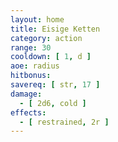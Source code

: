 ```yaml
---
layout: home
title: Eisige Ketten
category: action
range: 30
cooldown: [ 1, d ]
aoe: radius
hitbonus:
savereq: [ str, 17 ]
damage:
  - [ 2d6, cold ]
effects:
  - [ restrained, 2r ]
---
```

